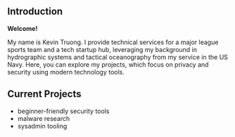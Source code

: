 ## Introduction
**Welcome!** 

My name is Kevin Truong. I provide technical services for a major league sports team and a tech startup hub, leveraging my background in hydrographic systems and tactical oceanography from my service in the US Navy. Here, you can explore my projects, which focus on privacy and security using modern technology tools.

## Current Projects

- beginner-friendly security tools
- malware research
- sysadmin tooling
